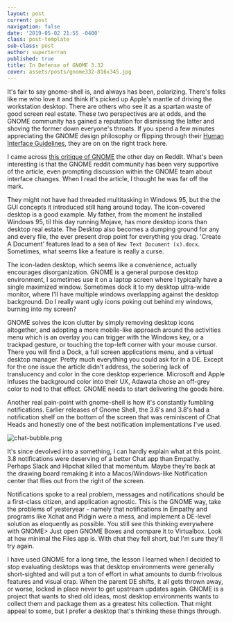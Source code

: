 ```yaml
---
layout: post
current: post
navigation: false
date: '2019-05-02 21:55 -0400'
class: post-template
sub-class: post
author: superterran
published: true
title: In Defense of GNOME 3.32
cover: assets/posts/gnome332-816x345.jpg
---
```

It's fair to say gnome-shell is, and always has been, polarizing. There's folks like me who love it and think it's picked up Apple's mantle of driving the workstation desktop. There are others who see it as a spartan waste of good screen real estate. These two perspectives are at odds, and the GNOME community has gained a reputation for dismissing the latter and shoving the former down everyone's throats. If you spend a few minutes appreciating the GNOME design philosophy or flipping through their [Human Interface Guidelines](https://developer.gnome.org/hig/stable/), they are on on the right track here.  

I came across [this critique of GNOME](https://jatan.tech/2019/05/01/gnome-3-32-is-awesome-but-still-has-key-areas-for-improvements/) the other day on Reddit. What's been interesting is that the GNOME reddit community has been very supportive of the article, even prompting discussion within the GNOME team about interface changes. When I read the article, I thought he was far off the mark. 

They might not have had threaded multitasking in Windows 95, but the the GUI concepts it introduced still hang around today. The icon-covered desktop is a good example. My father, from the moment he installed Windows 95, til this day running Mojave, has more desktop icons than desktop real estate. The Desktop also becomes a dumping ground for any and every file, the ever present drop point for everything you drag. 'Create A Document' features lead to a sea of `New Text Document (x).docx`. Sometimes, what seems like a feature is really a curse. 

The icon-laden desktop, which seems like a convenience, actually encourages disorganization. GNOME is a general purpose desktop environment, I sometimes use it on a laptop screen where I typically have a single maximized window. Sometimes dock it to my desktop ultra-wide monitor, where I'll have multiple windows overlapping against the desktop background. Do I really want ugly icons poking out behind my windows, burning into my screen? 

GNOME solves the icon clutter by simply removing desktop icons altogether, and adopting a more mobile-like approach around the activities menu which is an overlay you can trigger with the Windows key, or a trackpad gesture, or touching the top-left corner with your mouse cursor. There you will find a Dock, a full screen applications menu, and a virtual desktop manager. Pretty much everything you could ask for in a DE. Except for the one issue the article didn't address, the sobering lack of translucency and color in the core desktop experience. Microsoft and Apple infuses the background color into their UX, Adawata chose an off-grey color to nod to that effect. GNOME needs to start delivering the goods here.

Another real pain-point with gnome-shell is how it's constantly fumbling notifications. Earlier releases of Gnome Shell, the 3.6's and  3.8's had a notification shelf on the bottom of the screen that was reminiscent 
of Chat Heads and honestly one of the best notification implementations I've used. 

![chat-bubble.png]({{site.baseurl}}/assets/posts/chat-bubble.png)

It's since devolved into a something, I can hardly explain what at this point. 3.8 notifications were deserving of a better Chat app than Empathy. Perhaps Slack and Hipchat killed that momentum. Maybe they're back at the drawing board remaking it into a Macos/Windows-like Notification center that flies out from the right of the screen. 

Notifications spoke to a real problem, messages and notifications should be a first-class citizen, and application agnostic. This is the GNOME way, take the problems of yesteryear - namely that notifications in Empathy and programs like Xchat and Pidgin were a mess, and implement a DE-level solution as eloquently as possible. You still see this thinking everywhere with GNOME> Just open GNOME Boxes and compare it to Virtualbox. Look at how minimal the Files app is. With chat they fell short, but I'm sure they'll try again.

I have used GNOME for a long time, the lesson I learned when I decided to stop evaluating desktops was that desktop environments were generally short-sighted and will put a ton of effort in what amounts to dumb frivolous features and visual crap. When the parent DE shifts, it all gets thrown away, or worse, locked in place never to get upstream updates again. GNOME is a project that wants to shed old ideas, most desktop environments wants to collect them and package them as a greatest hits collection. That might appeal to some, but I prefer a desktop that's thinking these things through.
